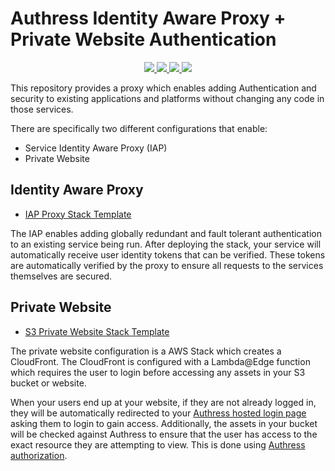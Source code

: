 # Authress Identity Aware Proxy + Private Website Authentication

<p align="center">
    <a href="https://github.com/Authress/identity-aware-proxy/actions" alt="Authress build">
      <img src="https://github.com/authress/identity-aware-proxy/actions/workflows/build.yml/badge.svg">
    </a>
    <a href="./LICENSE" alt="apache 2.0 license">
      <img src="https://img.shields.io/badge/license-Apache%202.0-blue.svg">
    </a>
    <a href="https://authress.io" alt="AWS Serverless Application">
        <img src="https://img.shields.io/badge/AWS%20Serverless%20Application-Identity%20Aware%20Proxy-623CE4">
    </a>
    <a href="https://authress.io/community" alt="Authress build">
      <img src="https://img.shields.io/badge/community-Authress-fbaf0b.svg">
    </a>
</p>

This repository provides a proxy which enables adding Authentication and security to existing applications and platforms without changing any code in those services.

There are specifically two different configurations that enable:

* Service Identity Aware Proxy (IAP)
* Private Website

## Identity Aware Proxy

* [IAP Proxy Stack Template](./templates/identityAwareProxyStackTemplate.json)

The IAP enables adding globally redundant and fault tolerant authentication to an existing service being run. After deploying the stack, your service will automatically receive user identity tokens that can be verified. These tokens are automatically verified by the proxy to ensure all requests to the services themselves are secured.

## Private Website

* [S3 Private Website Stack Template](./templates/privateWebsiteStackTemplate.json)

The private website configuration is a AWS Stack which creates a CloudFront. The CloudFront is configured with a Lambda@Edge function which requires the user to login before accessing any assets in your S3 bucket or website.

When your users end up at your website, if they are not already logged in, they will be automatically redirected to your [Authress hosted login page](https://authress.io/knowledge-base/docs/authentication/user-authentication) asking them to login to gain access. Additionally, the assets in your bucket will be checked against Authress to ensure that the user has access to the exact resource they are attempting to view. This is done using [Authress authorization](https://authress.io/knowledge-base/docs/category/authorization).